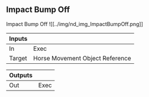 ## Impact Bump Off
Impact Bump Off
![[../img/nd_img_ImpactBumpOff.png]]

|Inputs||
|--|--|
| In | Exec |
| Target | Horse Movement Object Reference |

|Outputs||
|--|--|
| Out | Exec |
